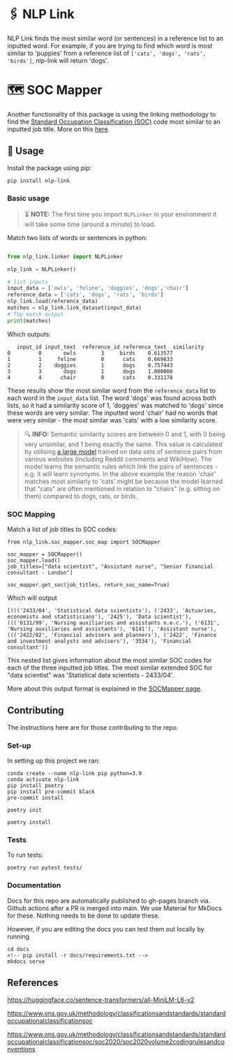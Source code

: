 # 🖇️ NLP Link

NLP Link finds the most similar word (or sentences) in a reference list to an inputted word. For example, if you are trying to find which word is most similar to 'puppies' from a reference list of `['cats', 'dogs', 'rats', 'birds']`, nlp-link will return 'dogs'.

# 🗺️ SOC Mapper

Another functionality of this package is using the linking methodology to find the [Standard Occupation Classification (SOC)](https://www.ons.gov.uk/methodology/classificationsandstandards/standardoccupationalclassificationsoc) code most similar to an inputted job title. More on this [here](https://github.com/nestauk/nlp-link/blob/main/nlp_link/soc_mapper/README.md).

## 🔨 Usage

Install the package using pip:

```bash
pip install nlp-link
```

### Basic usage

> ⏳ **NOTE:** The first time you import `NLPLinker` in your environment it will take some time (around a minute) to load.

Match two lists of words or sentences in python:

```python

from nlp_link.linker import NLPLinker

nlp_link = NLPLinker()

# list inputs
input_data = ['owls', 'feline', 'doggies', 'dogs','chair']
reference_data = ['cats', 'dogs', 'rats', 'birds']
nlp_link.load(reference_data)
matches = nlp_link.link_dataset(input_data)
# Top match output
print(matches)

```

Which outputs:

```
   input_id input_text  reference_id reference_text  similarity
0         0       owls        3     birds    0.613577
1         1     feline        0      cats    0.669633
2         2    doggies        1      dogs    0.757443
3         3       dogs        1      dogs    1.000000
4         4      chair        0      cats    0.331178

```

These results show the most similar word from the `reference_data` list to each word in the `input_data` list. The word 'dogs' was found across both lists, so it had a similarity score of 1, 'doggies' was matched to 'dogs' since these words are very similar. The inputted word 'chair' had no words that were very similar - the most similar was 'cats' with a low similarity score.

> 🔍 **INFO:** Semantic similarity scores are between 0 and 1, with 0 being very unsimilar, and 1 being exactly the same. This value is calculated by utilising [a large model](https://huggingface.co/sentence-transformers/all-MiniLM-L6-v2) trained on data sets of sentence pairs from various websites (including Reddit comments and WikiHow). The model learns the semantic rules which link the pairs of sentences - e.g. it will learn synonyms. In the above example the reason 'chair' matches most similarly to 'cats' might be because the model learned that "cats" are often mentioned in relation to "chairs" (e.g. sitting on them) compared to dogs, rats, or birds.

### SOC Mapping

Match a list of job titles to SOC codes:

```
from nlp_link.soc_mapper.soc_map import SOCMapper

soc_mapper = SOCMapper()
soc_mapper.load()
job_titles=["data scientist", "Assistant nurse", "Senior financial consultant - London"]

soc_mapper.get_soc(job_titles, return_soc_name=True)
```

Which will output

```
[((('2433/04', 'Statistical data scientists'), ('2433', 'Actuaries, economists and statisticians'), '2425'), 'Data scientist'), ((('6131/99', 'Nursing auxiliaries and assistants n.e.c.'), ('6131', 'Nursing auxiliaries and assistants'), '6141'), 'Assistant nurse'), ((('2422/02', 'Financial advisers and planners'), ('2422', 'Finance and investment analysts and advisers'), '3534'), 'Financial consultant')]
```

This nested list gives information about the most similar SOC codes for each of the three inputted job titles. The most similar extended SOC for "data scientist" was 'Statistical data scientists - 2433/04'.

More about this output format is explained in the [SOCMapper page](https://github.com/nestauk/nlp-link/blob/main/nlp_link/soc_mapper/README.md#soc_output).

## Contributing

The instructions here are for those contributing to the repo.

### Set-up

In setting up this project we ran:

```
conda create --name nlp-link pip python=3.9
conda activate nlp-link
pip install poetry
pip install pre-commit black
pre-commit install
```

```
poetry init

```

```
poetry install

```

### Tests

To run tests:

```
poetry run pytest tests/
```

### Documentation

Docs for this repo are automatically published to gh-pages branch via. Github actions after a PR is merged into main. We use Material for MkDocs for these. Nothing needs to be done to update these.

However, if you are editing the docs you can test them out locally by running

```
cd docs
<!-- pip install -r docs/requirements.txt -->
mkdocs serve
```

## References

https://huggingface.co/sentence-transformers/all-MiniLM-L6-v2

https://www.ons.gov.uk/methodology/classificationsandstandards/standardoccupationalclassificationsoc

https://www.ons.gov.uk/methodology/classificationsandstandards/standardoccupationalclassificationsoc/soc2020/soc2020volume2codingrulesandconventions

